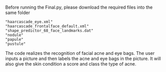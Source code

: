 Before running the Final.py, please download the required files into the same folder
```
"haarcascade_eye.xml"
"haarcascade_frontalface_default.xml"
"shape_predictor_68_face_landmarks.dat"
"nodule"
"papule"
"pustule"
```

The code realizes the recognition of facial acne and eye bags. The user inputs a picture and then labels the acne and eye bags in the picture. It will also give the skin condition a score and class the type of acne.
